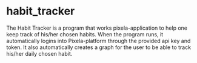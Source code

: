 # habit_tracker
The Habit Tracker is a program that works pixela-application to help one keep track of his/her chosen habits. 
When the program runs, it automatically logins into Pixela-platform through the provided api key and token. It also automatically creates a graph for the user to be able to track his/her daily chosen habit.
